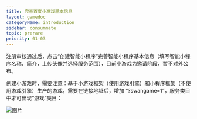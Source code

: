 ```yaml
---
title: 完善百度小游戏基本信息
layout: gamedoc
categoryName: introduction
sidebar: consummate
topic: prerare
priority: 01-03
---
```


注册审核通过后，点击“创建智能小程序”完善智能小程序基本信息（填写智能小程序名称、简介，上传头像并选择服务范围），目前小游戏为邀请阶段，暂不对外公布。

创建小游戏时，需要注意：基于小游戏框架（使用游戏引擎）和小程序框架（不使用游戏引擎）生产的游戏，需要在链接地址后，增加 “?swangame=1”，服务类目中才可出现“游戏”类目：

 ![图片](/img/game/introduction/enter/newadd01.png)